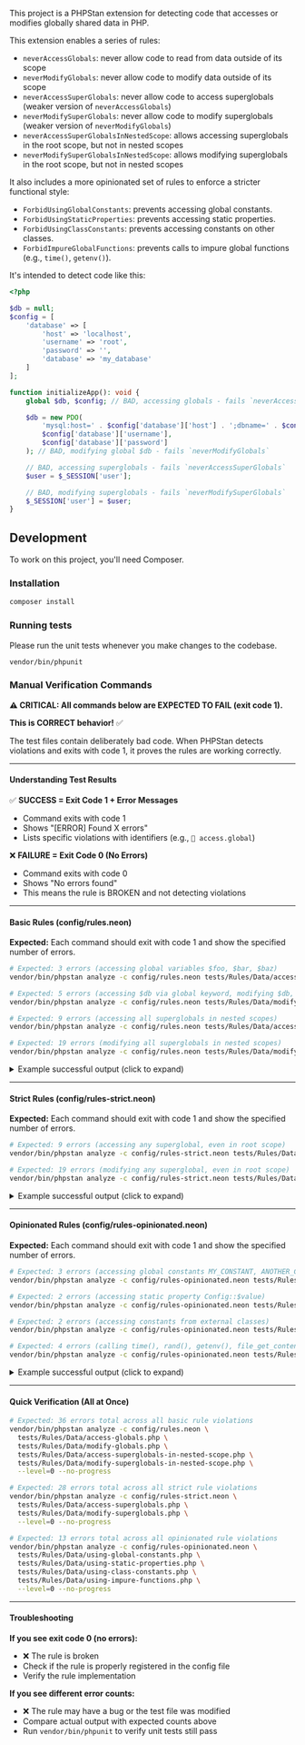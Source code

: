 This project is a PHPStan extension for detecting code that accesses or modifies globally shared data in PHP.

This extension enables a series of rules:

- `neverAccessGlobals`: never allow code to read from data outside of its scope
- `neverModifyGlobals`: never allow code to modify data outside of its scope
- `neverAccessSuperGlobals`: never allow code to access superglobals (weaker version of `neverAccessGlobals`)
- `neverModifySuperGlobals`: never allow code to modify superglobals (weaker version of `neverModifyGlobals`)
- `neverAccessSuperGlobalsInNestedScope`: allows accessing superglobals in the root scope, but not in nested scopes
- `neverModifySuperGlobalsInNestedScope`: allows modifying superglobals in the root scope, but not in nested scopes

It also includes a more opinionated set of rules to enforce a stricter functional style:

- `ForbidUsingGlobalConstants`: prevents accessing global constants.
- `ForbidUsingStaticProperties`: prevents accessing static properties.
- `ForbidUsingClassConstants`: prevents accessing constants on other classes.
- `ForbidImpureGlobalFunctions`: prevents calls to impure global functions (e.g., `time()`, `getenv()`).

It's intended to detect code like this:

```php
<?php

$db = null;
$config = [
    'database' => [
        'host' => 'localhost',
        'username' => 'root',
        'password' => '',
        'database' => 'my_database'
    ]
];

function initializeApp(): void {
    global $db, $config; // BAD, accessing globals - fails `neverAccessGlobals`

    $db = new PDO(
        'mysql:host=' . $config['database']['host'] . ';dbname=' . $config['database']['database'],
        $config['database']['username'],
        $config['database']['password']
    ); // BAD, modifying global $db - fails `neverModifyGlobals`

    // BAD, accessing superglobals - fails `neverAccessSuperGlobals`
    $user = $_SESSION['user'];

    // BAD, modifying superglobals - fails `neverModifySuperGlobals`
    $_SESSION['user'] = $user;
}
```

## Development

To work on this project, you'll need Composer.

### Installation

```bash
composer install
```

### Running tests

Please run the unit tests whenever you make changes to the codebase.

```bash
vendor/bin/phpunit
```

### Manual Verification Commands

**⚠️ CRITICAL: All commands below are EXPECTED TO FAIL (exit code 1).** 

**This is CORRECT behavior!** ✅

The test files contain deliberately bad code. When PHPStan detects violations and exits with code 1, it proves the rules are working correctly.

---

#### Understanding Test Results

✅ **SUCCESS = Exit Code 1 + Error Messages**
- Command exits with code 1
- Shows "[ERROR] Found X errors"
- Lists specific violations with identifiers (e.g., `🪪 access.global`)

❌ **FAILURE = Exit Code 0 (No Errors)**
- Command exits with code 0
- Shows "No errors found"
- This means the rule is BROKEN and not detecting violations

---

#### Basic Rules (config/rules.neon)

**Expected:** Each command should exit with code 1 and show the specified number of errors.

```bash
# Expected: 3 errors (accessing global variables $foo, $bar, $baz)
vendor/bin/phpstan analyze -c config/rules.neon tests/Rules/Data/access-globals.php --level=0 --no-progress

# Expected: 5 errors (accessing $db via global keyword, modifying $db, modifying via $GLOBALS)
vendor/bin/phpstan analyze -c config/rules.neon tests/Rules/Data/modify-globals.php --level=0 --no-progress

# Expected: 9 errors (accessing all superglobals in nested scopes)
vendor/bin/phpstan analyze -c config/rules.neon tests/Rules/Data/access-superglobals-in-nested-scope.php --level=0 --no-progress

# Expected: 19 errors (modifying all superglobals in nested scopes)
vendor/bin/phpstan analyze -c config/rules.neon tests/Rules/Data/modify-superglobals-in-nested-scope.php --level=0 --no-progress
```

<details>
<summary>Example successful output (click to expand)</summary>

```
------ ------------------------------------------------------------------
  Line   access-globals.php                                          
 ------ ------------------------------------------------------------------
  5      Code is accessing global variable $foo. Use dependency injection
         instead.                                                    
         🪪  access.global                                           
  10     Code is accessing global variable $bar. Use dependency injection
         instead.                                                    
         🪪  access.global                                           
  10     Code is accessing global variable $baz. Use dependency injection
         instead.                                                    
         🪪  access.global                                           
 ------ ------------------------------------------------------------------

 [ERROR] Found 3 errors
```
</details>

---

#### Strict Rules (config/rules-strict.neon)

**Expected:** Each command should exit with code 1 and show the specified number of errors.

```bash
# Expected: 9 errors (accessing any superglobal, even in root scope)
vendor/bin/phpstan analyze -c config/rules-strict.neon tests/Rules/Data/access-superglobals.php --level=0 --no-progress

# Expected: 19 errors (modifying any superglobal, even in root scope)
vendor/bin/phpstan analyze -c config/rules-strict.neon tests/Rules/Data/modify-superglobals.php --level=0 --no-progress
```

<details>
<summary>Example successful output (click to expand)</summary>

```
------ -----------------------------------------------------------------------
  Line   access-superglobals.php                                     
 ------ -----------------------------------------------------------------------
  5      Code is accessing superglobal variable $_GET. Use a wrapper service
         instead.                                                    
         🪪  access.superglobal                                      
  6      Code is accessing superglobal variable $_POST. Use a wrapper service
         instead.                                                    
         🪪  access.superglobal                                      
 ------ -----------------------------------------------------------------------

 [ERROR] Found 9 errors
```
</details>

---

#### Opinionated Rules (config/rules-opinionated.neon)

**Expected:** Each command should exit with code 1 and show the specified number of errors.

```bash
# Expected: 3 errors (accessing global constants MY_CONSTANT, ANOTHER_CONSTANT)
vendor/bin/phpstan analyze -c config/rules-opinionated.neon tests/Rules/Data/using-global-constants.php --level=0 --no-progress

# Expected: 2 errors (accessing static property Config::$value)
vendor/bin/phpstan analyze -c config/rules-opinionated.neon tests/Rules/Data/using-static-properties.php --level=0 --no-progress

# Expected: 2 errors (accessing constants from external classes)
vendor/bin/phpstan analyze -c config/rules-opinionated.neon tests/Rules/Data/using-class-constants.php --level=0 --no-progress

# Expected: 4 errors (calling time(), rand(), getenv(), file_get_contents())
vendor/bin/phpstan analyze -c config/rules-opinionated.neon tests/Rules/Data/using-impure-functions.php --level=0 --no-progress
```

<details>
<summary>Example successful output (click to expand)</summary>

```
------ -----------------------------------------------------------------------
  Line   using-impure-functions.php                                  
 ------ -----------------------------------------------------------------------
  12     Code is calling the impure function "time()". This creates a hidden
         dependency on external state; pass the result as an argument instead.
         🪪  function.impure                                         
  13     Code is calling the impure function "rand()". This creates a hidden
         dependency on external state; pass the result as an argument instead.
         🪪  function.impure                                         
 ------ -----------------------------------------------------------------------

 [ERROR] Found 4 errors
```
</details>

---

#### Quick Verification (All at Once)

```bash
# Expected: 36 errors total across all basic rule violations
vendor/bin/phpstan analyze -c config/rules.neon \
  tests/Rules/Data/access-globals.php \
  tests/Rules/Data/modify-globals.php \
  tests/Rules/Data/access-superglobals-in-nested-scope.php \
  tests/Rules/Data/modify-superglobals-in-nested-scope.php \
  --level=0 --no-progress

# Expected: 28 errors total across all strict rule violations
vendor/bin/phpstan analyze -c config/rules-strict.neon \
  tests/Rules/Data/access-superglobals.php \
  tests/Rules/Data/modify-superglobals.php \
  --level=0 --no-progress

# Expected: 13 errors total across all opinionated rule violations
vendor/bin/phpstan analyze -c config/rules-opinionated.neon \
  tests/Rules/Data/using-global-constants.php \
  tests/Rules/Data/using-static-properties.php \
  tests/Rules/Data/using-class-constants.php \
  tests/Rules/Data/using-impure-functions.php \
  --level=0 --no-progress
```

---

#### Troubleshooting

**If you see exit code 0 (no errors):**
- ❌ The rule is broken
- Check if the rule is properly registered in the config file
- Verify the rule implementation

**If you see different error counts:**
- ❌ The rule may have a bug or the test file was modified
- Compare actual output with expected counts above
- Run `vendor/bin/phpunit` to verify unit tests still pass
